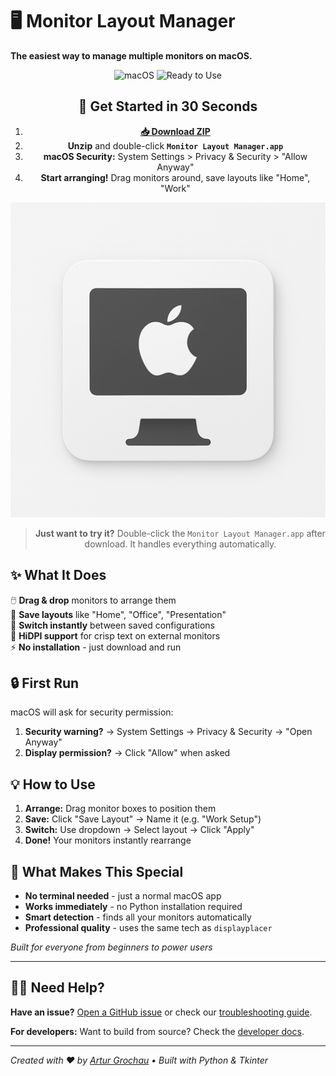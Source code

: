 # 🖥️ Monitor Layout Manager

**The easiest way to manage multiple monitors on macOS.**

<div align="center">

![macOS](https://img.shields.io/badge/macOS-Only-blue?style=for-the-badge)
![Ready to Use](https://img.shields.io/badge/Ready-to%20Use-green?style=for-the-badge)

## 🚀 Get Started in 30 Seconds

1. **[📥 Download ZIP](https://github.com/arturgrochau/macos-monitor-HiDPI-setup-tool/releases/download/v1.4.0/Monitor-Layout-Manager.zip)**
2. **Unzip** and double-click **`Monitor Layout Manager.app`**
3. **macOS Security:** System Settings > Privacy & Security > "Allow Anyway"
4. **Start arranging!** Drag monitors around, save layouts like "Home", "Work"

![Monitor Layout Manager Icon](app_icon.png)

> **Just want to try it?** Double-click the `Monitor Layout Manager.app` after download. It handles everything automatically.

</div>

## ✨ What It Does

🖱️ **Drag & drop** monitors to arrange them  
💾 **Save layouts** like "Home", "Office", "Presentation"  
🔄 **Switch instantly** between saved configurations  
🎯 **HiDPI support** for crisp text on external monitors  
⚡ **No installation** - just download and run  

## 🔒 First Run

macOS will ask for security permission:
1. **Security warning?** → System Settings → Privacy & Security → "Open Anyway" 
2. **Display permission?** → Click "Allow" when asked

## 💡 How to Use

1. **Arrange:** Drag monitor boxes to position them
2. **Save:** Click "Save Layout" → Name it (e.g. "Work Setup")  
3. **Switch:** Use dropdown → Select layout → Click "Apply"
4. **Done!** Your monitors instantly rearrange

## 🎯 What Makes This Special

- **No terminal needed** - just a normal macOS app
- **Works immediately** - no Python installation required  
- **Smart detection** - finds all your monitors automatically
- **Professional quality** - uses the same tech as `displayplacer`

*Built for everyone from beginners to power users*

---

## 🙋‍♀️ Need Help?

**Have an issue?** [Open a GitHub issue](https://github.com/arturgrochau/monitor-setup-tool/issues) or check our [troubleshooting guide](https://github.com/arturgrochau/monitor-setup-tool/wiki).

**For developers:** Want to build from source? Check the [developer docs](https://github.com/arturgrochau/monitor-setup-tool/blob/main/DEVELOPMENT.md).

---

*Created with ❤️ by [Artur Grochau](https://github.com/arturgrochau) • Built with Python & Tkinter*
